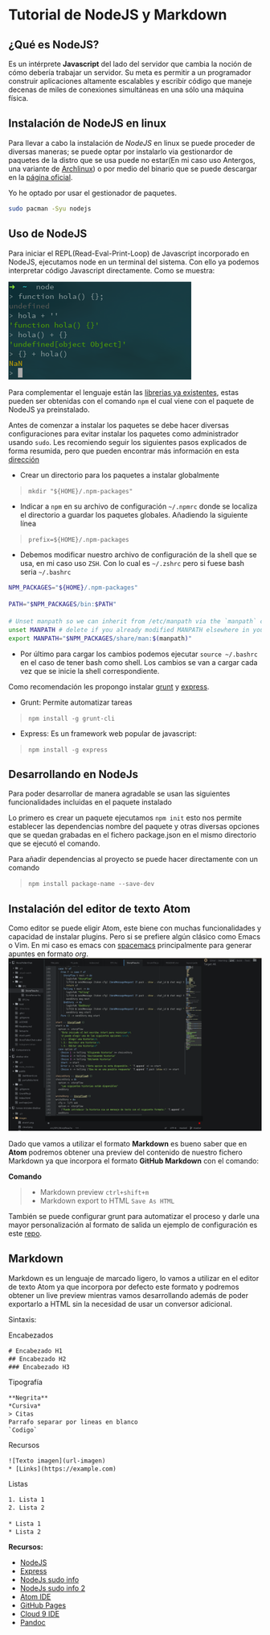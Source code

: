 # Tutorial de NodeJS y Markdown

## ¿Qué es NodeJS?
Es un intérprete **Javascript** del lado del servidor que cambia la noción de cómo debería trabajar un servidor. Su meta es permitir a un programador construir aplicaciones altamente escalables y escribir código que maneje decenas de miles de conexiones simultáneas en una sólo una máquina física.

## Instalación de NodeJS en linux
Para llevar a cabo la instalación de *NodeJS* en linux se puede proceder de diversas maneras; se puede optar por instalarlo via gestionardor de paquetes
de la distro que se usa puede no estar(En mi caso uso Antergos, una variante de [Archlinux](https://www.archlinux.org/)) o por medio del binario que se puede descargar en la [página oficial](https://nodejs.org/en/).

Yo he optado por usar el gestionador de paquetes.
```bash
sudo pacman -Syu nodejs
```

## Uso de NodeJS

Para iniciar el REPL(Read-Eval-Print-Loop) de Javascript incorporado en NodeJS, ejecutamos node en un terminal del sistema. Con ello ya podemos interpretar
código Javascript directamente. Como se muestra:

![](images/node.png)

Para complementar el lenguaje están las [librerias ya existentes](https://www.npmjs.com), estas pueden ser obtenidas con el comando `npm` el cual viene con el paquete de NodeJS ya preinstalado.

Antes de comenzar a instalar los paquetes se debe hacer diversas configuraciones para evitar instalar los paquetes como administrador usando `sudo`. Les recomiendo seguir los siguientes pasos explicados de forma resumida, pero que pueden encontrar más información en esta [dirección](https://github.com/sindresorhus/guides/blob/master/npm-global-without-sudo.md)

- Crear un directorio para los paquetes a instalar globalmente

> `mkdir "${HOME}/.npm-packages"`

- Indicar a `npm` en su archivo de configuración `~/.npmrc` donde se localiza el directorio a guardar los paquetes globales. Añadiendo la siguiente línea

> `prefix=${HOME}/.npm-packages`

- Debemos modificar nuestro archivo de configuración de la shell que se usa, en mi caso uso `ZSH`. Con lo cual es `~/.zshrc` pero si fuese bash seria `~/.bashrc`

~~~~~bash
NPM_PACKAGES="${HOME}/.npm-packages"

PATH="$NPM_PACKAGES/bin:$PATH"

# Unset manpath so we can inherit from /etc/manpath via the `manpath` command
unset MANPATH # delete if you already modified MANPATH elsewhere in your config
export MANPATH="$NPM_PACKAGES/share/man:$(manpath)"
~~~~~

- Por último para cargar los cambios podemos ejecutar `source ~/.bashrc` en el caso de tener bash como shell. Los cambios se van a cargar cada vez que se inicie
la shell correspondiente.

Como recomendación les propongo instalar [grunt](https://www.npmjs.com/package/grunt-cli) y [express](http://expressjs.com/).

- Grunt: Permite automatizar tareas

> `npm install -g grunt-cli`

- Express: Es un framework web popular de javascript:

> `npm install -g express`

## Desarrollando en NodeJs

Para poder desarrollar de manera agradable se usan las siguientes funcionalidades incluidas en el paquete instalado

Lo primero es crear un paquete ejecutamos `npm init` esto nos permite establecer las dependencias nombre del paquete y otras diversas opciones que se quedan grabadas en el fichero package.json
en el mismo directorio que se ejecutó el comando.

Para añadir dependencias al proyecto se puede hacer directamente con un comando

> `npm install package-name --save-dev`

## Instalación del editor de texto Atom

Como editor se puede eligir Atom, este biene con muchas funcionalidades y capacidad de instalar plugins. Pero si se prefiere algún clásico como Emacs o Vim.
En mi caso es emacs con [spacemacs](https://github.com/syl20bnr/spacemacs) principalmente para generar apuntes en formato *org*.
![](images/atom1.png)

Dado que vamos a utilizar el formato **Markdown** es bueno saber que en **Atom** podremos obtener una preview del contenido de nuestro fichero Markdown ya que incorpora el formato **GitHub Markdown** con el comando:

**Comando**

> * Markdown preview `ctrl+shift+m`
> * Markdown export to HTML `Save As HTML`

También se puede configurar grunt para automatizar el proceso y darle una mayor personalización al formato de salida un ejemplo de configuración es este
[repo](https://github.com/EleDiaz/tareas-iniciales-EleDiaz).

## Markdown

Markdown es un lenguaje de marcado ligero, lo vamos a utilizar en el editor de texto Atom ya que incorpora por defecto este formato y podremos obtener un live preview mientras vamos desarrollando además de poder exportarlo a HTML sin la necesidad de usar un conversor adicional.

Sintaxis:


Encabezados
```
# Encabezado H1
## Encabezado H2
### Encabezado H3
```
Tipografía
```
**Negrita**
*Cursiva*
> Citas
Parrafo separar por lineas en blanco
`Codigo`
```
Recursos
```
![Texto imagen](url-imagen)
* [Links](https://example.com)
```
Listas
```
1. Lista 1
2. Lista 2

* Lista 1
* Lista 2
```

**Recursos:**

* [NodeJS](https://nodejs.org)
* [Express](http://expressjs.com)
* [NodeJs sudo info](http://stackoverflow.com/questions/16151018/npm-throws-error-without-sudo)
* [NodeJs sudo info 2](https://github.com/sindresorhus/guides/blob/master/npm-global-without-sudo.md)
* [Atom IDE](https://atom.io)
* [GitHub Pages](https://pages.github.com/)
* [Cloud 9 IDE](https://c9.io)
* [Pandoc](http://pandoc.org)
